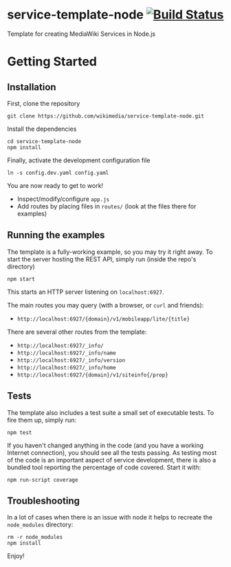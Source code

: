 # service-template-node [![Build Status](https://travis-ci.org/wikimedia/service-template-node.svg?branch=master)](https://travis-ci.org/wikimedia/service-template-node)

Template for creating MediaWiki Services in Node.js

# Getting Started

## Installation

First, clone the repository

```
git clone https://github.com/wikimedia/service-template-node.git
```

Install the dependencies

```
cd service-template-node
npm install
```

Finally, activate the development configuration file

```
ln -s config.dev.yaml config.yaml
```

You are now ready to get to work!

* Inspect/modify/configure `app.js`
* Add routes by placing files in `routes/` (look at the files there for examples)

## Running the examples

The template is a fully-working example, so you may try it right away. To
start the server hosting the REST API, simply run (inside the repo's directory)

```
npm start
```

This starts an HTTP server listening on `localhost:6927`.

The main routes you may query (with a browser, or `curl` and friends):
* `http://localhost:6927/{domain}/v1/mobileapp/lite/{title}`

There are several other routes from the template:

* `http://localhost:6927/_info/`
* `http://localhost:6927/_info/name`
* `http://localhost:6927/_info/version`
* `http://localhost:6927/_info/home`
* `http://localhost:6927/{domain}/v1/siteinfo{/prop}`

## Tests

The template also includes a test suite a small set of executable tests. To fire
them up, simply run:

```
npm test
```

If you haven't changed anything in the code (and you have a working Internet
connection), you should see all the tests passing. As testing most of the code
is an important aspect of service development, there is also a bundled tool
reporting the percentage of code covered. Start it with:

```
npm run-script coverage
```

## Troubleshooting

In a lot of cases when there is an issue with node it helps to recreate the `node_modules` directory:
```
rm -r node_modules
npm install
```

Enjoy!

